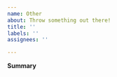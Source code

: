 ```yaml
---
name: Other
about: Throw something out there!
title: ''
labels: ''
assignees: ''

---
```


<!-- We would love to hear anything on your mind about Lighthouse -->
**Summary**
